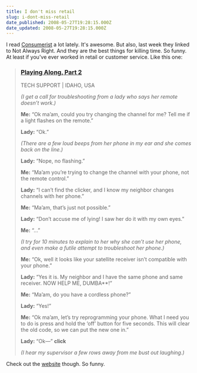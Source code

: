 ```yaml
---
title: I don't miss retail
slug: i-dont-miss-retail
date_published: 2008-05-27T19:28:15.000Z
date_updated: 2008-05-27T19:28:15.000Z
---
```


I read [Consumerist](http://consumerist.com) a lot lately. It's awesome. But also, last week they linked to Not Always Right. And they are the best things for killing time. So funny. At least if you've ever worked in retail or customer service. Like this one:

> ### [Playing Along, Part 2](http://notalwaysright.com/playing-along-part-2/569)
> 
> TECH SUPPORT | IDAHO, USA
> 
> 
> *(I get a call for troubleshooting from a lady who says her remote doesn’t work.)*
> 
> **Me:** “Ok ma’am, could you try changing the channel for me? Tell me if a light flashes on the remote.”
> 
> **Lady:** “Ok.”
> 
> *(There are a few loud beeps from her phone in my ear and she comes back on the line.)*
> 
> **Lady:** “Nope, no flashing.”
> 
> **Me:** “Ma’am you’re trying to change the channel with your phone, not the remote control.”
> 
> **Lady:** “I can’t find the clicker, and I know my neighbor changes channels with her phone.”
> 
> **Me:** “Ma’am, that’s just not possible.”
> 
> **Lady:** “Don’t accuse me of lying! I saw her do it with my own eyes.”
> 
> **Me:** “…”
> 
> *(I try for 10 minutes to explain to her why she can’t use her phone, and even make a futile attempt to troubleshoot her phone.)*
> 
> **Me:** “Ok, well it looks like your satellite receiver isn’t compatible with your phone.”
> 
> **Lady:** “Yes it is. My neighbor and I have the same phone and same receiver. NOW HELP ME, DUMBA**!”
> 
> **Me:** “Ma’am, do you have a cordless phone?”
> 
> **Lady:** “Yes!”
> 
> **Me:** “Ok ma’am, let’s try reprogramming your phone. What I need you to do is press and hold the ‘off’ button for five seconds. This will clear the old code, so we can put the new one in.”
> 
> **Lady:** “Ok—” **click**
> 
> *(I hear my supervisor a few rows away from me bust out laughing.)*

Check out the [website](http://notalwaysright.com) though. So funny.
